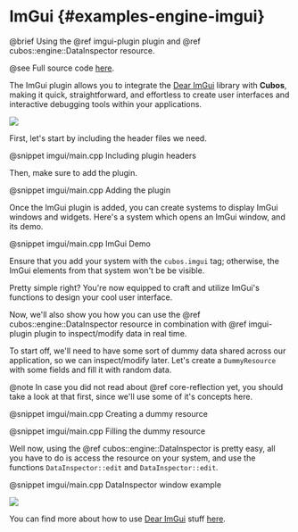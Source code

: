 # ImGui {#examples-engine-imgui}

@brief Using the @ref imgui-plugin plugin and @ref cubos::engine::DataInspector resource.

@see Full source code [here](https://github.com/GameDevTecnico/cubos/tree/main/engine/samples/imgui).

The ImGui plugin allows you to integrate the [Dear ImGui](https://github.com/ocornut/imgui) library with **Cubos**, making it quick, straightforward, and effortless to create user interfaces and interactive debugging tools within your applications.

![](imgui/img1.png)

First, let's start by including the header files we need.

@snippet imgui/main.cpp Including plugin headers

Then, make sure to add the plugin.

@snippet imgui/main.cpp Adding the plugin

Once the ImGui plugin is added, you can create systems to display ImGui windows and widgets. Here's a system which opens an ImGui window, and its demo.

@snippet imgui/main.cpp ImGui Demo

Ensure that you add your system with the `cubos.imgui` tag; otherwise, the ImGui elements from that system won't be be visible.

Pretty simple right? You're now equipped to craft and utilize ImGui's functions to design your cool user interface.

Now, we'll also show you how you can use the @ref cubos::engine::DataInspector resource in combination with @ref imgui-plugin plugin to inspect/modify data in real time.

To start off, we'll need to have some sort of dummy data shared across our application, so we can inspect/modify later. Let's create a `DummyResource` with some fields and fill it with random data.

@note In case you did not read about @ref core-reflection yet, you should take a look at that first, since we'll use some of it's concepts here.

@snippet imgui/main.cpp Creating a dummy resource

@snippet imgui/main.cpp Filling the dummy resource

Well now, using the @ref cubos::engine::DataInspector is pretty easy, all you have to do is access the resource on your system, and use the functions `DataInspector::edit` and `DataInspector::edit`.

@snippet imgui/main.cpp DataInspector window example

![](imgui/img2.png)

You can find more about how to use [Dear ImGui](https://github.com/ocornut/imgui) stuff [here](https://github.com/ocornut/imgui/tree/master/docs).
